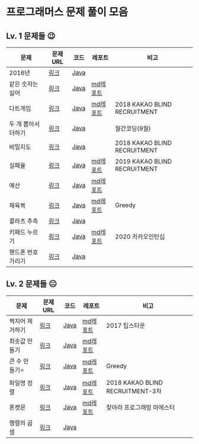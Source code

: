프로그래머스 문제 풀이 모음
===================  

## Lv. 1 문제들 😉
|문제|문제URL|코드|레포트|비고|
|----|----|----|----|---|
|2016년|[링크](https://programmers.co.kr/learn/courses/30/lessons/12901)|[Java](https://github.com/swycha/CodingTest-Study/blob/master/programmers/code/0924_2016년.java)|| 
|같은 숫자는 싫어|[링크](https://programmers.co.kr/learn/courses/30/lessons/12906)|[Java](https://github.com/swycha/CodingTest-Study/blob/master/programmers/code/0921_같은숫자는싫어.java)|[md레포트](https://github.com/swycha/CodingTest-Study/blob/master/programmers/reports/같은%20숫자는%20싫어.md)|
|다트게임|[링크](https://programmers.co.kr/learn/courses/30/lessons/17682)|[Java](https://github.com/swycha/CodingTest-Study/blob/master/programmers/code/0922_다트게임.java)|[md레포트](https://github.com/swycha/CodingTest-Study/blob/master/programmers/reports/다트게임.md)|2018 KAKAO BLIND RECRUITMENT|
|두 개 뽑아서 더하기|[링크](https://programmers.co.kr/learn/courses/30/lessons/68644)|[Java](https://github.com/swycha/CodingTest-Study/blob/master/programmers/code/0924_두개뽑아서더하기.java)||월간코딩(9월)|
|비밀지도|[링크](https://programmers.co.kr/learn/courses/30/lessons/17681)|[Java](https://github.com/swycha/CodingTest-Study/blob/master/programmers/code/0922_비밀지도.java)||2018 KAKAO BLIND RECRUITMENT|
|실패율|[링크](https://programmers.co.kr/learn/courses/30/lessons/42889)|[Java](https://github.com/swycha/CodingTest-Study/blob/master/programmers/code/0922_실패율.java)|[md레포트](https://github.com/swycha/CodingTest-Study/blob/master/programmers/reports/실패율.md)|2019 KAKAO BLIND RECRUITMENT|
|예산|[링크](https://programmers.co.kr/learn/courses/30/lessons/12982)|[Java](https://github.com/swycha/CodingTest-Study/blob/master/programmers/code/0924_예산.java)|[md레포트](https://github.com/swycha/CodingTest-Study/blob/master/programmers/reports/예산.md)|
|체육복|[링크](https://programmers.co.kr/learn/courses/30/lessons/42862)|[Java](https://github.com/swycha/CodingTest-Study/blob/master/programmers/code/0924_체육복.java)|[md레포트](https://github.com/swycha/CodingTest-Study/blob/master/programmers/reports/체육복.md)|Greedy|2018 Summer/Winter Coding|
|콜라츠 추측|[링크](https://programmers.co.kr/learn/courses/30/lessons/12943)|[Java](https://github.com/swycha/CodingTest-Study/blob/master/programmers/code/0921_콜라츠추측.java)||
|키패드 누르기|[링크](https://programmers.co.kr/learn/courses/30/lessons/67256?language=java)|[Java](https://github.com/swycha/CodingTest-Study/blob/master/programmers/code/0921_키패드누르기.java)|[md레포트]()|2020 카카오인턴십|
|핸드폰 번호 가리기|[링크](https://programmers.co.kr/learn/courses/30/lessons/12948)|[Java](https://github.com/swycha/CodingTest-Study/blob/master/programmers/code/0922_핸드폰번호가리기.java)||


## Lv. 2 문제들 😐
|문제|문제URL|코드|레포트|비고|
|----|----|----|----|---|
|짝지어 제거하기|[링크](https://programmers.co.kr/learn/courses/30/lessons/12973)|[Java](https://github.com/swycha/CodingTest-Study/blob/master/programmers/code/0921_짝지어제거하기.java)|[md레포트](https://github.com/swycha/CodingTest-Study/blob/master/programmers/reports/짝지어제거하기.md)|2017 팁스타운|
|최솟값 만들기|[링크](https://programmers.co.kr/learn/courses/30/lessons/12941)|[Java](https://github.com/swycha/CodingTest-Study/blob/master/programmers/code/0923_최솟값만들기.java)|[md레포트](https://github.com/swycha/CodingTest-Study/blob/master/programmers/reports/최솟값만들기.md)|
|큰 수 만들기⭐️|[링크](https://programmers.co.kr/learn/courses/30/lessons/42883?language=java)|[Java]()|[md레포트]()|Greedy|
|파일명 정렬|[링크](https://programmers.co.kr/learn/courses/30/lessons/17686?language=java)|[Java](https://github.com/swycha/CodingTest-Study/blob/master/programmers/code/0923_파일명정렬.java)|[md레포트](https://github.com/swycha/CodingTest-Study/blob/master/programmers/reports/파일명정렬.md)|2018 KAKAO BLIND RECRUITMENT-3차|
|폰켓몬|[링크](https://programmers.co.kr/learn/courses/30/lessons/1845)|[Java](https://github.com/swycha/CodingTest-Study/blob/master/programmers/code/0921_폰켓몬.java)|[md레포트](https://github.com/swycha/CodingTest-Study/blob/master/programmers/reports/폰켓몬.md)|찾아라 프로그래밍 마에스터|
|행렬의 곱셈|[링크](https://programmers.co.kr/learn/courses/30/lessons/12949)|[Java](https://github.com/swycha/CodingTest-Study/blob/master/programmers/code/0922_행렬의곱셈.java)||

